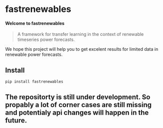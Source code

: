 
# fastrenewables



#### Welcome to fastrenewables

> A framework for transfer learning in the context of renewable timeseries power forecasts.

We hope this project will help you to get excelent results for limited data in renewable power forecasts.

## Install

`pip install fastrenewables`

## The repositorty is still under development. So propably a lot of corner cases are still missing and potentialy api changes will happen in the future.

